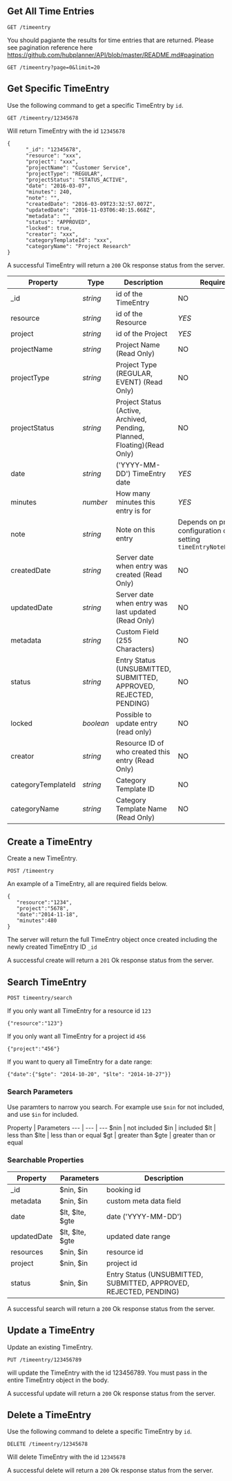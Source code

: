 ## Get All Time Entries

```
GET /timeentry
```

You should pagiante the results for time entries that are returned. Please see pagination reference here https://github.com/hubplanner/API/blob/master/README.md#pagination

```
GET /timeentry?page=0&limit=20
```

## Get Specific TimeEntry
Use the following command to get a specific TimeEntry by `id`.
```
GET /timeentry/12345678
```
Will return TimeEntry with the id `12345678`

```
{
      "_id": "12345678",
      "resource": "xxx",
      "project": "xxx",
      "projectName": "Customer Service",
      "projectType": "REGULAR",
      "projectStatus": "STATUS_ACTIVE",
      "date": "2016-03-07",
      "minutes": 240,
      "note": "",
      "createdDate": "2016-03-09T23:32:57.007Z",
      "updatedDate": "2016-11-03T06:40:15.668Z",
      "metadata": "",
      "status": "APPROVED",
      "locked": true,
      "creator": "xxx",
      "categoryTemplateId": "xxx",
      "categoryName": "Project Research"
}
```

A successful TimeEntry will return a `200` Ok response status from the server.

Property | Type | Description | Required | Sortable
--- | --- | --- | --- | ---
_id | *string* | id of the TimeEntry | NO | NO
resource | *string* | id of the Resource | *YES* | NO
project | *string* | id of the Project | *YES* | NO
projectName | *string* | Project Name (Read Only) | NO | YES
projectType | *string* | Project Type (REGULAR, EVENT) (Read Only) | NO | NO
projectStatus | *string* | Project Status (Active, Archived, Pending, Planned, Floating)(Read Only) | NO | NO
date | *string* | ('YYYY-MM-DD') TimeEntry date | *YES* | YES
minutes | *number* | How many minutes this entry is for | *YES* | YES
note | *string* | Note on this entry | Depends on project configuration of setting `timeEntryNoteRequired` | NO
createdDate | *string* | Server date when entry was created (Read Only) | NO | YES
updatedDate | *string* | Server date when entry was last updated (Read Only) | NO | YES
metadata | *string* | Custom Field (255 Characters) | NO | YES
status | *string* | Entry Status (UNSUBMITTED, SUBMITTED, APPROVED, REJECTED, PENDING) | NO | YES
locked | *boolean* | Possible to update entry (read only) | NO | NO
creator |*string* | Resource ID of who created this entry (Read Only) | NO | NO
categoryTemplateId |*string* | Category Template ID | NO | NO
categoryName |*string* | Category Template Name (Read Only) | NO | YES

## Create a TimeEntry
Create a new TimeEntry.
```
POST /timeentry
```
An example of a TimeEntry, all are required fields below. 

```
{
   "resource":"1234",
   "project":"5678",
   "date":"2014-11-18",
   "minutes":480
}
```
The server will return the full TimeEntry object once created including the newly created TimeEntry ID `_id`

A successful create will return a `201` Ok response status from the server.

## Search TimeEntry
```
POST timeentry/search
```
If you only want all TimeEntry for a resource id `123`
```
{"resource":"123"}
```
If you only want all TimeEntry for a project id `456`
```
{"project":"456"}
```
If you want to query all TimeEntry for a date range:
```
{"date":{"$gte": "2014-10-20", "$lte": "2014-10-27"}}
```

### Search Parameters
Use paramters to narrow you search. For example use `$nin` for not included, and use `$in` for included.

Property | Parameters
--- | --- | ---
$nin | not included
$in | included
$lt | less than
$lte | less than or equal
$gt | greater than
$gte | greater than or equal

### Searchable Properties
Property | Parameters | Description
--- | --- | ---
_id | $nin, $in | booking id
metadata | $nin, $in | custom meta data field
date | $lt, $lte, $gte | date ('YYYY-MM-DD')
updatedDate | $lt, $lte, $gte | updated date range
resources | $nin, $in | resource id
project | $nin, $in | project id
status | $nin, $in | Entry Status (UNSUBMITTED, SUBMITTED, APPROVED, REJECTED, PENDING)

A successful search will return a `200` Ok response status from the server.

## Update a TimeEntry
Update an existing TimeEntry.
```
PUT /timeentry/123456789
```
will update the TimeEntry with the id 123456789. You must pass in the entire TimeEntry object in the body. 

A successful update will return a `200` Ok response status from the server.

## Delete a TimeEntry
Use the following command to delete a specific TimeEntry by `id`.
```
DELETE /timeentry/12345678
```
Will delete TimeEntry with the id `12345678`

A successful delete will return a `200` Ok response status from the server.
